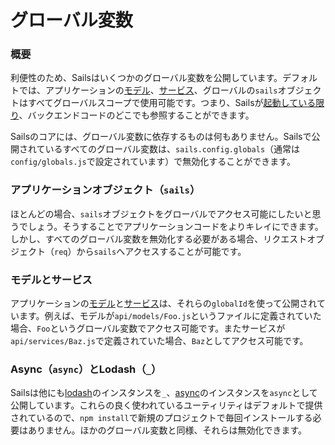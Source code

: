 # グローバル変数

### 概要

利便性のため、Sailsはいくつかのグローバル変数を公開しています。デフォルトでは、アプリケーションの[モデル](https://sailsguides.jp/doc/reference/models)、[サービス](https://sailsguides.jp/doc/reference/services)、グローバルの`sails`オブジェクトはすべてグローバルスコープで使用可能です。つまり、Sailsが[起動している限り](https://github.com/balderdashy/sails/tree/master/lib/app)、バックエンドコードのどこでも参照することができます。

Sailsのコアには、グローバル変数に依存するものは何もありません。Sailsで公開されているすべてのグローバル変数は、`sails.config.globals`（通常は`config/globals.js`で設定されています）で無効化することができます。


### アプリケーションオブジェクト（`sails`）

ほとんどの場合、`sails`オブジェクトをグローバルでアクセス可能にしたいと思うでしょう。そうすることでアプリケーションコードをよりキレイにできます。しかし、すべてのグローバル変数を無効化する必要がある場合、リクエストオブジェクト（`req`）から`sails`へアクセスすることが可能です。

### モデルとサービス

アプリケーションの[モデル](https://sailsguides.jp/doc/reference/models)と[サービス](https://sailsguides.jp/doc/reference/services)は、それらの`globalId`を使って公開されています。例えば、モデルが`api/models/Foo.js`というファイルに定義されていた場合、`Foo`というグローバル変数でアクセス可能です。またサービスが`api/services/Baz.js`で定義されていた場合、`Baz`としてアクセス可能です。

### Async（`async`）とLodash（`_`）

Sailsは他にも[lodash](http://lodash.com)のインスタンスを`_`、[async](https://github.com/caolan/async)のインスタンスを`async`として公開しています。これらの良く使われているユーティリティはデフォルトで提供されているので、`npm install`で新規のプロジェクトで毎回インストールする必要はありません。ほかのグローバル変数と同様、それらは無効化できます。

<docmeta name="displayName" value="Globals">
<docmeta name="displayName_ja" value="グローバル変数">
